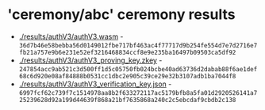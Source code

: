 # 'ceremony/abc' ceremony results
- [./results/authV3/authV3.wasm](./authV3.wasm) - `36d7b46e58bebba56d0149012fbe717bf463ac4f77717d9b254fe554d7e7d2716e7fb21a757e9b6e231e52ef3216468834ccf8e9e235ba16497b09503ca5df92`
- [./results/authV3/authV3_proving_key.zkey](./authV3_proving_key.zkey) - `247854acc9ab521c3d500ff1d5c05750fb024bcbe40ad63736d2dabab88f6ae1def68c6d920e08af84888b0531cc1dbc2e905c39ce29e32b3107adb1ba7044f8`
- [./results/authV3/authV3_verification_key.json](./authV3_verification_key.json) - `6997fcf62c739f7c1514978aa8b2f633272117ac5179bfb8a5fa01d2920526141a725239628d92a199d44639f868a21bf7635868a240c2c5ebcdaf9cbdb2c138`
